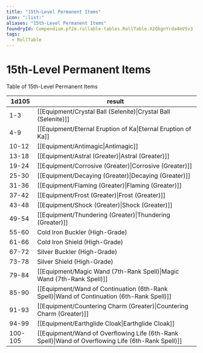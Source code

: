 ```yaml
---
title: "15th-Level Permanent Items"
icon: ":list:"
aliases: "15th-Level Permanent Items"
foundryId: Compendium.pf2e.rollable-tables.RollTable.X2QkgnYrda4mV5v3
tags:
  - RollTable
---
```


# 15th-Level Permanent Items
<p>Table of 15th-Level Permanent Items</p>

| 1d105 | result |
|------|--------|
| 1-3 | [[Equipment/Crystal Ball (Selenite)\|Crystal Ball (Selenite)]] |
| 4-9 | [[Equipment/Eternal Eruption of Ka\|Eternal Eruption of Ka]] |
| 10-12 | [[Equipment/Antimagic\|Antimagic]] |
| 13-18 | [[Equipment/Astral (Greater)\|Astral (Greater)]] |
| 19-24 | [[Equipment/Corrosive (Greater)\|Corrosive (Greater)]] |
| 25-30 | [[Equipment/Decaying (Greater)\|Decaying (Greater)]] |
| 31-36 | [[Equipment/Flaming (Greater)\|Flaming (Greater)]] |
| 37-42 | [[Equipment/Frost (Greater)\|Frost (Greater)]] |
| 43-48 | [[Equipment/Shock (Greater)\|Shock (Greater)]] |
| 49-54 | [[Equipment/Thundering (Greater)\|Thundering (Greater)]] |
| 55-60 | Cold Iron Buckler (High-Grade) |
| 61-66 | Cold Iron Shield (High-Grade) |
| 67-72 | Silver Buckler (High-Grade) |
| 73-78 | Silver Shield (High-Grade) |
| 79-84 | [[Equipment/Magic Wand (7th-Rank Spell)\|Magic Wand (7th-Rank Spell)]] |
| 85-90 | [[Equipment/Wand of Continuation (6th-Rank Spell)\|Wand of Continuation (6th-Rank Spell)]] |
| 91-93 | [[Equipment/Countering Charm (Greater)\|Countering Charm (Greater)]] |
| 94-99 | [[Equipment/Earthglide Cloak\|Earthglide Cloak]] |
| 100-105 | [[Equipment/Wand of Overflowing Life (6th-Rank Spell)\|Wand of Overflowing Life (6th-Rank Spell)]] |
